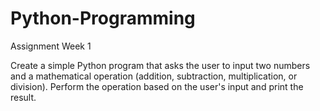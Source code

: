 # Python-Programming
Assignment Week 1

Create a simple Python program that asks the user to input two numbers and a mathematical operation (addition, subtraction, multiplication, or division).
Perform the operation based on the user's input and print the result.

